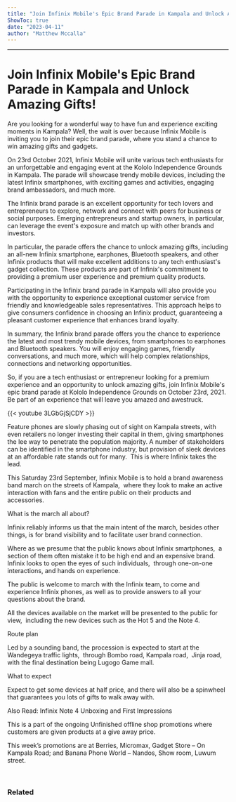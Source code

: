 ```yaml
---
title: "Join Infinix Mobile's Epic Brand Parade in Kampala and Unlock Amazing Gifts!"
ShowToc: true 
date: "2023-04-11"
author: "Matthew Mccalla"
---
```

*****
# Join Infinix Mobile's Epic Brand Parade in Kampala and Unlock Amazing Gifts!

Are you looking for a wonderful way to have fun and experience exciting moments in Kampala? Well, the wait is over because Infinix Mobile is inviting you to join their epic brand parade, where you stand a chance to win amazing gifts and gadgets.

On 23rd October 2021, Infinix Mobile will unite various tech enthusiasts for an unforgettable and engaging event at the Kololo Independence Grounds in Kampala. The parade will showcase trendy mobile devices, including the latest Infinix smartphones, with exciting games and activities, engaging brand ambassadors, and much more.

The Infinix brand parade is an excellent opportunity for tech lovers and entrepreneurs to explore, network and connect with peers for business or social purposes. Emerging entrepreneurs and startup owners, in particular, can leverage the event's exposure and match up with other brands and investors.

In particular, the parade offers the chance to unlock amazing gifts, including an all-new Infinix smartphone, earphones, Bluetooth speakers, and other Infinix products that will make excellent additions to any tech enthusiast's gadget collection. These products are part of Infinix's commitment to providing a premium user experience and premium quality products.

Participating in the Infinix brand parade in Kampala will also provide you with the opportunity to experience exceptional customer service from friendly and knowledgeable sales representatives. This approach helps to give consumers confidence in choosing an Infinix product, guaranteeing a pleasant customer experience that enhances brand loyalty.

In summary, the Infinix brand parade offers you the chance to experience the latest and most trendy mobile devices, from smartphones to earphones and Bluetooth speakers. You will enjoy engaging games, friendly conversations, and much more, which will help complex relationships, connections and networking opportunities.

So, if you are a tech enthusiast or entrepreneur looking for a premium experience and an opportunity to unlock amazing gifts, join Infinix Mobile's epic brand parade at Kololo Independence Grounds on October 23rd, 2021. Be part of an experience that will leave you amazed and awestruck.

{{< youtube 3LGbGjSjCDY >}} 



Feature phones are slowly phasing out of sight on Kampala streets, with even retailers no longer investing their capital in them, giving smartphones the lee way to penetrate the population majority. A number of stakeholders can be identified in the smartphone industry, but provision of sleek devices at an affordable rate stands out for many.  This is where Infinix takes the lead.
 
This Saturday 23rd September, Infinix Mobile is to hold a brand awareness band march on the streets of Kampala,  where they look to make an active interaction with fans and the entire public on their products and accessories.
 
What is the march all about? 
 
Infinix reliably informs us that the main intent of the march, besides other things, is for brand visibility and to facilitate user brand connection.
 
Where as we presume that the public knows about Infinix smartphones,  a section of them often mistake it to be high end and an expensive brand. Infinix looks to open the eyes of such individuals,  through one-on-one interactions, and hands on experience.
 
The public is welcome to march with the Infinix team, to come and experience Infinix phones, as well as to provide answers to all your questions about the brand.
 
All the devices available on the market will be presented to the public for view,  including the new devices such as the Hot 5 and the Note 4.
 
Route plan
 
Led by a sounding band, the procession is expected to start at the Wandegeya traffic lights,  through Bombo road, Kampala road,  Jinja road, with the final destination being Lugogo Game mall.
 
What to expect
 
Expect to get some devices at half price, and there will also be a spinwheel that guarantees you lots of gifts to walk away with.
 
Also Read: Infinix Note 4 Unboxing and First Impressions
 
This is a part of the ongoing Unfinished offline shop promotions where customers are given products at a give away price.
 
This week’s promotions are at Berries, Micromax, Gadget Store – On Kampala Road; and Banana Phone World – Nandos, Show room, Luwum street.
 

 
 
 
### Related



